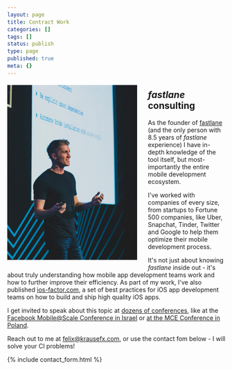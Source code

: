 ```yaml
---
layout: page
title: Contract Work
categories: []
tags: []
status: publish
type: page
published: true
meta: {}
---
```


<div id="krause-wrapper">
  <img src="/assets/speaking/FelixKrause1_cropped.jpg" id="felix-krause-speaking" />
</div>

## _fastlane_ consulting

As the founder of [fastlane](https://fastlane.tools) (and the only person with 8.5 years of _fastlane_ experience) I have in-depth knowledge of the tool itself, but most-importantly the entire mobile development ecosystem. 

I've worked with companies of every size, from startups to Fortune 500 companies, like Uber, Snapchat, Tinder, Twitter and Google to help them optimize their mobile development process.

It's not just about knowing _fastlane_ inside out - it's about truly understanding how mobile app development teams work and how to further improve their efficiency. As part of my work, I've also published [ios-factor.com](https://ios-factor.com), a set of best practices for iOS app development teams on how to build and ship high quality iOS apps.

I get invited to speak about this topic at [dozens of conferences](https://github.com/krausefx/speaking), like at the [Facebook Mobile@Scale Conference in Israel](https://www.facebook.com/watch/?v=2164710343846256) or [at the MCE Conference in Poland](https://www.youtube.com/watch?v=wOtANfkh2bI).

Reach out to me at [felix@krausefx.com](mailto:felix@krausefx.com), or use the contact fom below - I will solve your CI problems!

{% include contact_form.html %}

<style type="text/css">
  #felix-krause-speaking {
    margin-bottom: 10px;
    margin-top: 5px;
    float: left;
    margin-right: 25px;
    width: 300px;
  }
  @media only screen and (max-width: 600px) {
    #felix-krause-speaking {
      float: none;
      width: 40%;
    }
    #krause-wrapper {
      text-align: center;
    }
  }
</style>
